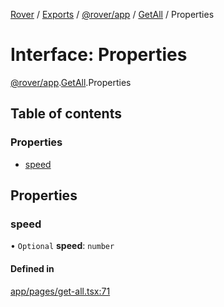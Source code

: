 [Rover](../README.md) / [Exports](../modules.md) / [@rover/app](../modules/_rover_app.md) / [GetAll](../modules/_rover_app.GetAll.md) / Properties

# Interface: Properties

[@rover/app](../modules/_rover_app.md).[GetAll](../modules/_rover_app.GetAll.md).Properties

## Table of contents

### Properties

- [speed](_rover_app.GetAll.Properties.md#speed)

## Properties

### speed

• `Optional` **speed**: `number`

#### Defined in

[app/pages/get-all.tsx:71](https://github.com/kasperisager/rover/blob/3feb871/app/pages/get-all.tsx#L71)
